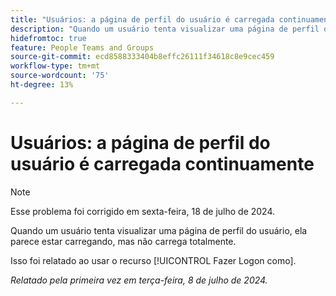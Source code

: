 ```yaml
---
title: "Usuários: a página de perfil do usuário é carregada continuamente"
description: "Quando um usuário tenta visualizar uma página de perfil do usuário, ela parece estar carregando, mas não carrega totalmente."
hidefromtoc: true
feature: People Teams and Groups
source-git-commit: ecd8588333404b8effc26111f34618c8e9cec459
workflow-type: tm+mt
source-wordcount: '75'
ht-degree: 13%

---
```



# Usuários: a página de perfil do usuário é carregada continuamente

>[!NOTE]
>
>Esse problema foi corrigido em sexta-feira, 18 de julho de 2024.

Quando um usuário tenta visualizar uma página de perfil do usuário, ela parece estar carregando, mas não carrega totalmente.

Isso foi relatado ao usar o recurso [!UICONTROL Fazer Logon como].

_Relatado pela primeira vez em terça-feira, 8 de julho de 2024._

